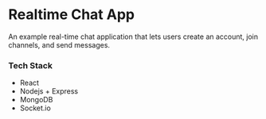 # Realtime Chat App
An example real-time chat application that lets users create an account, join channels, and send messages.

### Tech Stack
* React
* Nodejs + Express
* MongoDB
* Socket.io
